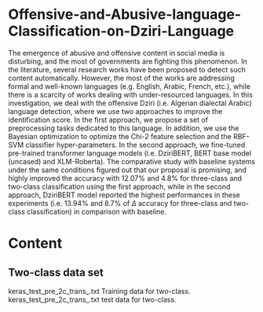 # Offensive-and-Abusive-language-Classification-on-Dziri-Language
The emergence of abusive and offensive content in social media is disturbing, and the most of governments are fighting this phenomenon. In the literature, several research works have been proposed to detect such content automatically. However, the most of the works are addressing formal and well-known languages (e.g. English, Arabic, French, etc.), while there is a scarcity of works dealing with under-resourced languages. In this investigation, we deal with the offensive Dziri (i.e. Algerian dialectal Arabic) language detection, where we use two approaches to improve the identification score. In the first approach,
  we propose a set of preprocessing tasks dedicated to this language. In addition, we use the Bayesian optimization to optimize the Chi-2 feature selection and the RBF-SVM classifier hyper-parameters. In the second approach, we fine-tuned pre-trained transformer language models (i.e. DziriBERT, BERT base model (uncased) and XLM-Roberta). The comparative study with baseline systems under the same conditions figured out that our proposal is promising, and highly improved the accuracy with 12.07\% and 4.8\% for three-class and two-class classification using the first approach, while in the second approach, DziriBERT model reported the highest performances in these experiments
  (i.e. 13.94\% and 8.7\% of $\Delta$ accuracy for three-class and two-class classification) in comparison with baseline.
# Content
 ## Two-class data set
 
keras_test_pre_2c_trans_.txt Training data for two-class.
keras_test_pre_2c_trans_.txt test data for two-class.







